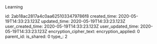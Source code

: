 Learning

id: 2ab18ac2817a4c0aa6251033479786f8
created_time: 2020-05-19T14:33:23.123Z
updated_time: 2020-05-19T14:33:23.123Z
user_created_time: 2020-05-19T14:33:23.123Z
user_updated_time: 2020-05-19T14:33:23.123Z
encryption_cipher_text: 
encryption_applied: 0
parent_id: 
is_shared: 0
type_: 2